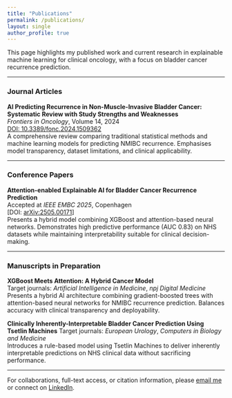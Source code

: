 ```yaml
---
title: "Publications"
permalink: /publications/
layout: single
author_profile: true
---
```


This page highlights my published work and current research in explainable machine learning for clinical oncology, with a focus on bladder cancer recurrence prediction.

---

### Journal Articles

**AI Predicting Recurrence in Non-Muscle-Invasive Bladder Cancer: Systematic Review with Study Strengths and Weaknesses**  
*Frontiers in Oncology*, Volume 14, 2024  
[DOI: 10.3389/fonc.2024.1509362](https://doi.org/10.3389/fonc.2024.1509362)  
A comprehensive review comparing traditional statistical methods and machine learning models for predicting NMIBC recurrence. Emphasises model transparency, dataset limitations, and clinical applicability.

---

### Conference Papers

**Attention-enabled Explainable AI for Bladder Cancer Recurrence Prediction**  
Accepted at *IEEE EMBC 2025*, Copenhagen  
[DOI: [arXiv:2505.00171](https://arxiv.org/abs/2505.00171)]  
Presents a hybrid model combining XGBoost and attention-based neural networks. Demonstrates high predictive performance (AUC 0.83) on NHS datasets while maintaining interpretability suitable for clinical decision-making.

---

### Manuscripts in Preparation

**XGBoost Meets Attention: A Hybrid Cancer Model**  
Target journals: *Artificial Intelligence in Medicine*, *npj Digital Medicine*  
Presents a hybrid AI architecture combining gradient-boosted trees with attention-based neural networks for NMIBC recurrence prediction. Balances accuracy with clinical transparency and deployability.

**Clinically Inherently-Interpretable Bladder Cancer Prediction Using Tsetlin Machines** 
Target journals: *European Urology*, *Computers in Biology and Medicine*  
Introduces a rule-based model using Tsetlin Machines to deliver inherently interpretable predictions on NHS clinical data without sacrificing performance.

---

For collaborations, full-text access, or citation information, please [email me](mailto:s.abbas11@newcastle.ac.uk) or connect on [LinkedIn](https://www.linkedin.com/in/saram-abbas/).

